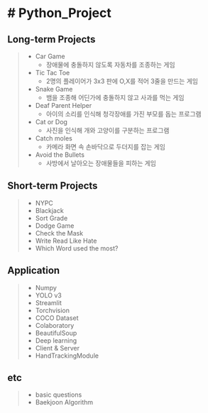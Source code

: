 # # Python_Project

Long-term Projects
-------------
> - Car Game
>   * 장애물에 충돌하지 않도록 자동차를 조종하는 게임
> - Tic Tac Toe
>   * 2명의 플레이어가 3x3 판에 O,X를 적어 3줄을 만드는 게임
> - Snake Game
>   * 뱀을 조종해 어딘가에 충돌하지 않고 사과를 먹는 게임 
> - Deaf Parent Helper
>   * 아이의 소리를 인식해 청각장애를 가진 부모를 돕는 프로그램
> - Cat or Dog
>   * 사진을 인식해 개와 고양이를 구분하는 프로그램
> - Catch moles
>   * 카메라 화면 속 손바닥으로 두더지를 잡는 게임
> - Avoid the Bullets
>   * 사방에서 날아오는 장애물들을 피하는 게임

Short-term Projects
-------------
> - NYPC
> - Blackjack
> - Sort Grade
> - Dodge Game
> - Check the Mask
> - Write Read Like Hate 
> - Which Word used the most?

Application
----------
> - Numpy
> - YOLO v3
> - Streamlit
> - Torchvision
> - COCO Dataset
> - Colaboratory
> - BeautifulSoup
> - Deep learning
> - Client & Server
> - HandTrackingModule

etc
---
> - basic questions
> - Baekjoon Algorithm
